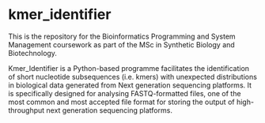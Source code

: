 # kmer_identifier
This is the repository for the Bioinformatics Programming and System Management coursework as part of the MSc in Synthetic Biology and Biotechnology.

Kmer_Identifier is a Python-based programme facilitates the identification of short nucleotide subsequences (i.e. kmers) with unexpected distributions in biological data generated from Next generation sequencing platforms. It is specifically designed for analysing FASTQ-formatted files, one of the most common and most accepted file format for storing the output of high-throughput next generation sequencing platforms. 
